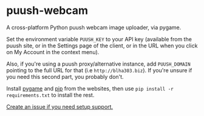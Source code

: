 puush-webcam
============

A cross-platform Python puush webcam image uploader, via pygame.

Set the environment variable `PUUSH_KEY` to your API key (available from the puush site, or in the Settings page of the client, or in the URL when you click on My Account in the context menu).

Also, if you're using a puush proxy/alternative instance, add `PUUSH_DOMAIN` pointing to the full URL for that (i.e `http://blha303.biz`). If you're unsure if you need this second part, you probably don't.

Install [pygame](http://www.pygame.org/download.shtml) and [pip](http://pip.readthedocs.org/en/latest/installing.html) from the websites, then use `pip install -r requirements.txt` to install the rest.

[Create an issue if you need setup support.](https://github.com/blha303/puush-webcam/issues)
